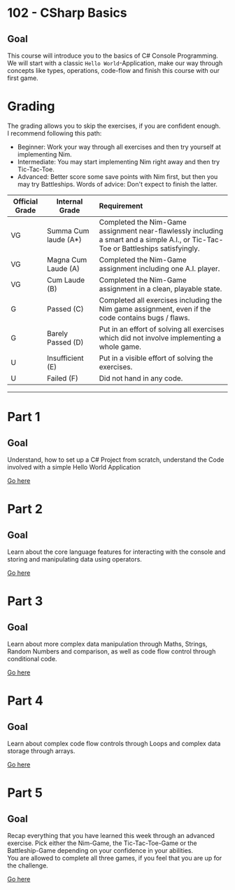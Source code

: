 # 102 - CSharp Basics

## Goal

This course will introduce you to the basics of C# Console Programming. We will start with a classic `Hello World`-Application, make our way through concepts like types, operations, code-flow and finish this course with our first game.

# Grading

The grading allows you to skip the exercises, if you are confident enough.\
I recommend following this path:
- Beginner: Work your way through all exercises and then try yourself at implementing Nim.
- Intermediate: You may start implementing Nim right away and then try Tic-Tac-Toe.
- Advanced: Better score some save points with Nim first, but then you may try Battleships. Words of advice: Don't expect to finish the latter.

| Official Grade | Internal Grade  |  Requirement |
|--------------|-------|:-------------|
|VG|Summa Cum laude (A*)| Completed the Nim-Game assignment near-flawlessly including a smart and a simple A.I., or Tic-Tac-Toe or Battleships satisfyingly. |
|VG| Magna Cum Laude (A)| Completed the Nim-Game assignment including one A.I. player. |
|VG|Cum Laude (B)| Completed the Nim-Game assignment in a clean, playable state. |
|G|Passed (C)| Completed all exercises including the Nim game assignment, even if the code contains bugs / flaws. |
|G|Barely Passed (D)| Put in an effort of solving all exercises which did not involve implementing a whole game. |
|U|Insufficient (E)| Put in a visible effort of solving the exercises. |
|U|Failed (F)| Did not hand in any code. |
-------------------------------

# Part 1
## Goal
Understand, how to set up a C# Project from scratch, understand the Code involved with a simple Hello World Application

[Go here](1-hello-world)

# Part 2
## Goal
Learn about the core language features for interacting with the console and storing and manipulating data using operators.

[Go here](2-core-features)

# Part 3
## Goal
Learn about more complex data manipulation through Maths, Strings, Random Numbers and comparison, as well as code flow control through conditional code.

[Go here](3-conditions)

# Part 4
## Goal
Learn about complex code flow controls through Loops and complex data storage through arrays.

[Go here](4-go-to)

# Part 5
## Goal
Recap everything that you have learned this week through an advanced exercise. Pick either the Nim-Game, the Tic-Tac-Toe-Game or the Battleship-Game depending on your confidence in your abilities.\
You are allowed to complete all three games, if you feel that you are up for the challenge.

[Go here](5-game-on)
